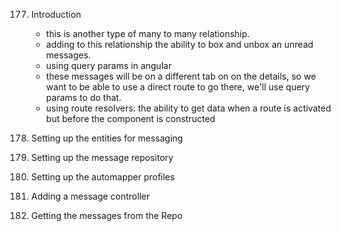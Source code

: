 177. Introduction
      * this is another type of many to many relationship.
      * adding to this relationship the ability to box and unbox an unread messages.
      * using query params in angular
      * these messages will be on a different tab on on the details, so we want to be able to use a direct route to go there, we'll use query params to do that.
      * using route resolvers: the ability to get data when a route is activated but before the component is constructed


178. Setting up the entities for messaging
179. Setting up the message repository
180. Setting up the automapper profiles
181. Adding a message controller
182. Getting the messages from the Repo